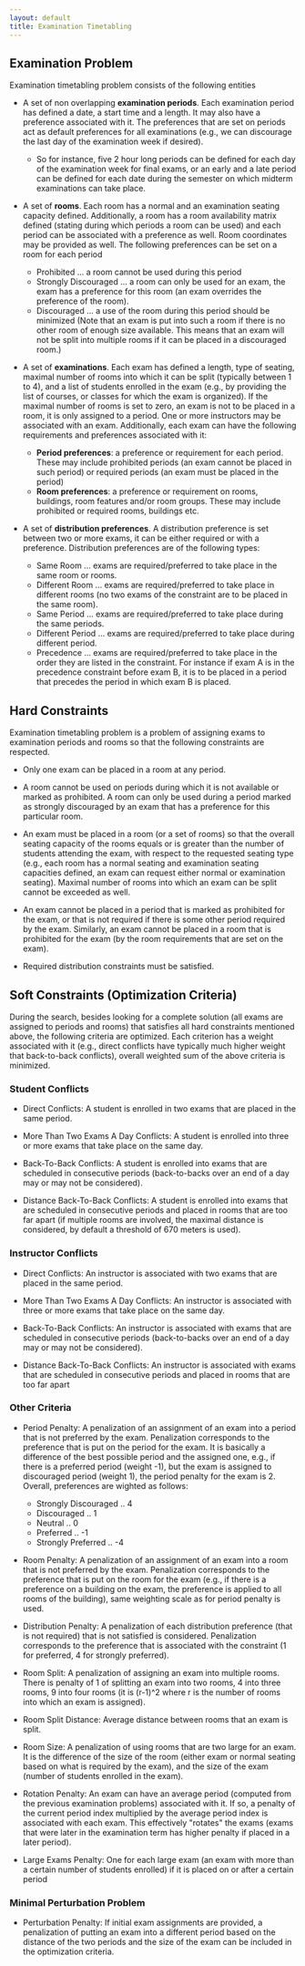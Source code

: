 ```yaml
---
layout: default
title: Examination Timetabling
---
```



## Examination Problem


 Examination timetabling problem consists of the following entities

* A set of non overlapping **examination periods**. Each examination period has defined a date, a start time and a length. It may also have a preference associated with it. The preferences that are set on periods act as default preferences for all examinations (e.g., we can discourage the last day of the examination week if desired).
	* So for instance, five 2 hour long periods can be defined for each day of the examination week for final exams, or an early and a late period can be defined for each date during the semester on which midterm examinations can take place.

* A set of **rooms**. Each room has a normal and an examination seating capacity defined. Additionally, a room has a room availability matrix defined (stating during which periods a room can be used) and each period can be associated with a preference as well. Room coordinates may be provided as well. The following preferences can be set on a room for each period
	* Prohibited ... a room cannot be used during this period
	* Strongly Discouraged ... a room can only be used for an exam, the exam has a preference for this room (an exam overrides the preference of the room).
	* Discouraged ... a use of the room during this period should be minimized (Note that an exam is put into such a room if there is no other room of enough size available. This means that an exam will not be split into multiple rooms if it can be placed in a discouraged room.)

* A set of **examinations**. Each exam has defined a length, type of seating, maximal number of rooms into which it can be split (typically between 1 to 4), and a list of students enrolled in the exam (e.g., by providing the list of courses, or classes for which the exam is organized). If the maximal number of rooms is set to zero, an exam is not to be placed in a room, it is only assigned to a period. One or more instructors may be associated with an exam. Additionally, each exam can have the following requirements and preferences associated with it:
	* **Period preferences**: a preference or requirement for each period. These may include prohibited periods (an exam cannot be placed in such period) or required periods (an exam must be placed in the period)
	* **Room preferences**: a preference or requirement on rooms, buildings, room features and/or room groups. These may include prohibited or required rooms, buildings etc.

* A set of **distribution preferences**. A distribution preference is set between two or more exams, it can be either required or with a preference. Distribution preferences are of the following types:
	* Same Room ... exams are required/preferred to take place in the same room or rooms.
	* Different Room ... exams are required/preferred to take place in different rooms (no two exams of the constraint are to be placed in the same room).
	* Same Period ... exams are required/preferred to take place during the same periods.
	* Different Period ... exams are required/preferred to take place during different period.
	* Precedence ... exams are required/preferred to take place in the order they are listed in the constraint. For instance if exam A is in the precedence constraint before exam B, it is to be placed in a period that precedes the period in which exam B is placed.

## Hard Constraints


 Examination timetabling problem is a problem of assigning exams to examination periods and rooms so that the following constraints are respected.

* Only one exam can be placed in a room at any period.

* A room cannot be used on periods during which it is not available or marked as prohibited. A room can only be used during a period marked as strongly discouraged by an exam that has a preference for this particular room.

* An exam must be placed in a room (or a set of rooms) so that the overall seating capacity of the rooms equals or is greater than the number of students attending the exam, with respect to the requested seating type (e.g., each room has a normal seating and examination seating capacities defined, an exam can request either normal or examination seating). Maximal number of rooms into which an exam can be split cannot be exceeded as well.

* An exam cannot be placed in a period that is marked as prohibited for the exam, or that is not required if there is some other period required by the exam. Similarly, an exam cannot be placed in a room that is prohibited for the exam (by the room requirements that are set on the exam).

* Required distribution constraints must be satisfied.

## Soft Constraints (Optimization Criteria)


 During the search, besides looking for a complete solution (all exams are assigned to periods and rooms) that satisfies all hard constraints mentioned above, the following criteria are optimized. Each criterion has a weight associated with it (e.g., direct conflicts have typically much higher weight that back-to-back conflicts), overall weighted sum of the above criteria is minimized.

### Student Conflicts

* Direct Conflicts: A student is enrolled in two exams that are placed in the same period.

* More Than Two Exams A Day Conflicts: A student is enrolled into three or more exams that take place on the same day.

* Back-To-Back Conflicts: A student is enrolled into exams that are scheduled in consecutive periods (back-to-backs over an end of a day may or may not be considered).

* Distance Back-To-Back Conflicts: A student is enrolled into exams that are scheduled in consecutive periods and placed in rooms that are too far apart (if multiple rooms are involved, the maximal distance is considered, by default a threshold of 670 meters is used).

### Instructor Conflicts

* Direct Conflicts: An instructor is associated with two exams that are placed in the same period.

* More Than Two Exams A Day Conflicts: An instructor is associated with three or more exams that take place on the same day.

* Back-To-Back Conflicts: An instructor is associated with exams that are scheduled in consecutive periods (back-to-backs over an end of a day may or may not be considered).

* Distance Back-To-Back Conflicts: An instructor is associated with exams that are scheduled in consecutive periods and placed in rooms that are too far apart

### Other Criteria

* Period Penalty: A penalization of an assignment of an exam into a period that is not preferred by the exam. Penalization corresponds to the preference that is put on the period for the exam. It is basically a difference of the best possible period and the assigned one, e.g., if there is a preferred period (weight -1), but the exam is assigned to discouraged period (weight 1), the period penalty for the exam is 2. Overall, preferences are wighted as follows:
	* Strongly Discouraged .. 4
	* Discouraged .. 1
	* Neutral .. 0
	* Preferred .. -1
	* Strongly Preferred .. -4

* Room Penalty: A penalization of an assignment of an exam into a room that is not preferred by the exam. Penalization corresponds to the preference that is put on the room for the exam (e.g., if there is a preference on a building on the exam, the preference is applied to all rooms of the building), same weighting scale as for period penalty is used.

* Distribution Penalty: A penalization of each distribution preference (that is not required) that is not satisfied is considered. Penalization corresponds to the preference that is associated with the constraint (1 for preferred, 4 for strongly preferred).

* Room Split: A penalization of assigning an exam into multiple rooms. There is penalty of 1 of splitting an exam into two rooms, 4 into three rooms, 9 into four rooms (it is (r-1)^2 where r is the number of rooms into which an exam is assigned).

* Room Split Distance: Average distance between rooms that an exam is split.

* Room Size: A penalization of using rooms that are two large for an exam. It is the difference of the size of the room (either exam or normal seating based on what is required by the exam), and the size of the exam (number of students enrolled in the exam).

* Rotation Penalty: An exam can have an average period (computed from the previous examination problems) associated with it. If so, a penalty of the current period index multiplied by the average period index is associated with each exam. This effectively "rotates" the exams (exams that were later in the examination term has higher penalty if placed in a later period).

* Large Exams Penalty: One for each large exam (an exam with more than a certain number of students enrolled) if it is placed on or after a certain period

### Minimal Perturbation Problem

* Perturbation Penalty: If initial exam assignments are provided, a penalization of putting an exam into a different period based on the distance of the two periods and the size of the exam can be included in the optimization criteria.
